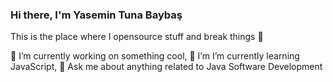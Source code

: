 ### Hi there, I'm Yasemin Tuna Baybaş

This is the place where I opensource stuff and break things 🤣

🔭 I’m currently working on something cool,
🌱 I’m I’m currently learning JavaScript,
💬 Ask me about anything related to Java Software Development

